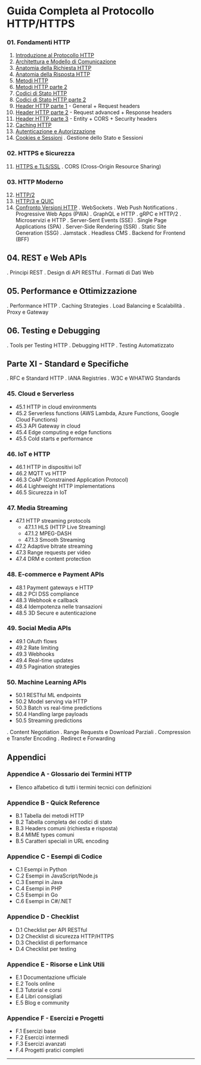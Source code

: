 # Guida Completa al Protocollo HTTP/HTTPS

### **01. Fondamenti HTTP**

01. [Introduzione al Protocollo HTTP](01_fondamenti_http/01_introduzione_al_protocollo_http.md)
02. [Architettura e Modello di Comunicazione](01_fondamenti_http/02_architettura_e_modello_di_comunicazione.md)
03. [Anatomia della Richiesta HTTP](01_fondamenti_http/03_anatomia_richiesta_http.md)
04. [Anatomia della Risposta HTTP](01_fondamenti_http/04_anatomia_risposta_http.md)
05. [Metodi HTTP](01_fondamenti_http/05_metodi_http_parte1.md)
05. [Metodi HTTP parte 2](01_fondamenti_http/05_metodi_http_parte2.md)
06. [Codici di Stato HTTP](01_fondamenti_http/06_codici_di_stato_http.md)
06. [Codici di Stato HTTP parte 2](01_fondamenti_http/06_codici_di_stato_http_parte2.md)
07. [Header HTTP parte 1](01_fondamenti_http/07_header_http_parte1.md) - General + Request headers
07. [Header HTTP parte 2](01_fondamenti_http/07_header_http_parte2.md) - Request advanced + Response headers
07. [Header HTTP parte 3](01_fondamenti_http/07_header_http_parte3.md) - Entity + CORS + Security headers
08. [Caching HTTP](01_fondamenti_http/08_caching_http.md)
09. [Autenticazione e Autorizzazione](01_fondamenti_http/09_autenticazione_autorizzazione.md)
10. [Cookies e Sessioni](01_fondamenti_http/10_cookies_sessioni.md)
. Gestione dello Stato e Sessioni

### **02. HTTPS e Sicurezza**

11. [HTTPS e TLS/SSL](02_https_e_sicurezza/11_https_tls_ssl.md)
. CORS (Cross-Origin Resource Sharing)

### **03. HTTP Moderno**
12. [HTTP/2](03_http_moderno/12_http2.md)
13. [HTTP/3 e QUIC](03_http_moderno/13_http3_e_quic.md)
14. [Confronto Versioni HTTP](03_http_moderno/14_confronto_versioni_http.md)
. WebSockets
. Web Push Notifications
. Progressive Web Apps (PWA)
. GraphQL e HTTP
. gRPC e HTTP/2
. Microservizi e HTTP
. Server-Sent Events (SSE)
. Single Page Applications (SPA)
. Server-Side Rendering (SSR)
. Static Site Generation (SSG)
. Jamstack
. Headless CMS
. Backend for Frontend (BFF)

## **04. REST e Web APIs**
. Principi REST
. Design di API RESTful
. Formati di Dati Web

## **05. Performance e Ottimizzazione**
. Performance HTTP
. Caching Strategies
. Load Balancing e Scalabilità
. Proxy e Gateway

## **06. Testing e Debugging**
. Tools per Testing HTTP
. Debugging HTTP
. Testing Automatizzato

## Parte XI - Standard e Specifiche
. RFC e Standard HTTP
. IANA Registries
. W3C e WHATWG Standards

### 45. Cloud e Serverless
- 45.1 HTTP in cloud environments
- 45.2 Serverless functions (AWS Lambda, Azure Functions, Google Cloud Functions)
- 45.3 API Gateway in cloud
- 45.4 Edge computing e edge functions
- 45.5 Cold starts e performance

### 46. IoT e HTTP
- 46.1 HTTP in dispositivi IoT
- 46.2 MQTT vs HTTP
- 46.3 CoAP (Constrained Application Protocol)
- 46.4 Lightweight HTTP implementations
- 46.5 Sicurezza in IoT

### 47. Media Streaming
- 47.1 HTTP streaming protocols
  - 47.1.1 HLS (HTTP Live Streaming)
  - 47.1.2 MPEG-DASH
  - 47.1.3 Smooth Streaming
- 47.2 Adaptive bitrate streaming
- 47.3 Range requests per video
- 47.4 DRM e content protection

### 48. E-commerce e Payment APIs
- 48.1 Payment gateways e HTTP
- 48.2 PCI DSS compliance
- 48.3 Webhook e callback
- 48.4 Idempotenza nelle transazioni
- 48.5 3D Secure e autenticazione

### 49. Social Media APIs
- 49.1 OAuth flows
- 49.2 Rate limiting
- 49.3 Webhooks
- 49.4 Real-time updates
- 49.5 Pagination strategies

### 50. Machine Learning APIs
- 50.1 RESTful ML endpoints
- 50.2 Model serving via HTTP
- 50.3 Batch vs real-time predictions
- 50.4 Handling large payloads
- 50.5 Streaming predictions

. Content Negotiation
. Range Requests e Download Parziali
. Compression e Transfer Encoding
. Redirect e Forwarding


## Appendici

### Appendice A - Glossario dei Termini HTTP
- Elenco alfabetico di tutti i termini tecnici con definizioni

### Appendice B - Quick Reference
- B.1 Tabella dei metodi HTTP
- B.2 Tabella completa dei codici di stato
- B.3 Headers comuni (richiesta e risposta)
- B.4 MIME types comuni
- B.5 Caratteri speciali in URL encoding

### Appendice C - Esempi di Codice
- C.1 Esempi in Python
- C.2 Esempi in JavaScript/Node.js
- C.3 Esempi in Java
- C.4 Esempi in PHP
- C.5 Esempi in Go
- C.6 Esempi in C#/.NET

### Appendice D - Checklist
- D.1 Checklist per API RESTful
- D.2 Checklist di sicurezza HTTP/HTTPS
- D.3 Checklist di performance
- D.4 Checklist per testing

### Appendice E - Risorse e Link Utili
- E.1 Documentazione ufficiale
- E.2 Tools online
- E.3 Tutorial e corsi
- E.4 Libri consigliati
- E.5 Blog e community

### Appendice F - Esercizi e Progetti
- F.1 Esercizi base
- F.2 Esercizi intermedi
- F.3 Esercizi avanzati
- F.4 Progetti pratici completi

---
